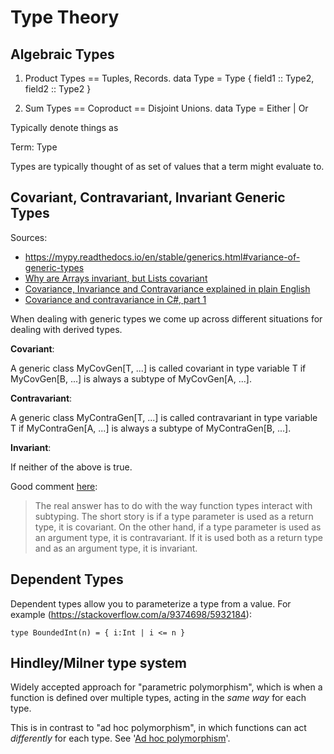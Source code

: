 # Type Theory

## Algebraic Types

1. Product Types == Tuples, Records.  data Type = Type { field1 :: Type2, field2 :: Type2 }

2. Sum Types == Coproduct == Disjoint Unions.  data Type = Either | Or


Typically denote things as

Term: Type

Types are typically thought of as set of values that a term might
evaluate to.


## Covariant, Contravariant, Invariant Generic Types

Sources:
 - https://mypy.readthedocs.io/en/stable/generics.html#variance-of-generic-types
 - [Why are Arrays invariant, but Lists covariant](https://stackoverflow.com/q/6684493/5932184)
 - [Covariance, Invariance and Contravariance explained in plain English](https://stackoverflow.com/q/8481301/5932184)
 - [Covariance and contravariance in C#, part 1](https://ericlippert.com/2007/10/16/covariance-and-contravariance-in-c-part-1/)


When dealing with generic types we come up across different
situations for dealing with derived types.

**Covariant**:

A generic class MyCovGen[T, ...] is called covariant in type variable T if MyCovGen[B, ...] is always a subtype of MyCovGen[A, ...].

**Contravariant**:

A generic class MyContraGen[T, ...] is called contravariant in type variable T if MyContraGen[A, ...] is always a subtype of MyContraGen[B, ...].

**Invariant**:

If neither of the above is true.

Good comment [here](https://stackoverflow.com/a/42720468/5932184):

> The real answer has to do with the way function types interact with
> subtyping. The short story is if a type parameter is used as a return
> type, it is covariant. On the other hand, if a type parameter is used as
> an argument type, it is contravariant. If it is used both as a return
> type and as an argument type, it is invariant.

## Dependent Types

Dependent types allow you to parameterize a type from a value. For
example (https://stackoverflow.com/a/9374698/5932184):

```
type BoundedInt(n) = { i:Int | i <= n }
```

## Hindley/Milner type system

Widely accepted approach for "parametric polymorphism", which is when a
function is defined over multiple types, acting in the *same way* for
each type.

This is in contrast to "ad hoc polymorphism", in which functions can act
*differently* for each type. See '[Ad hoc
polymorphism](https://doi.org/10.1145/75277.75283)'.
